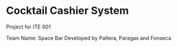 # Cocktail Cashier System
Project for ITE 001

Team Name: Space Bar
Developed by Paltera, Paragas and Fonseca
